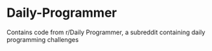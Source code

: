 # Daily-Programmer
Contains code from r/Daily Programmer, a subreddit containing daily programming challenges
